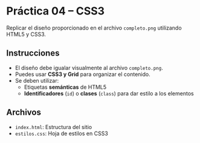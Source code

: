 # Práctica 04 – CSS3

Replicar el diseño proporcionado en el archivo `completo.png` utilizando HTML5 y CSS3.

## Instrucciones

- El diseño debe igualar visualmente al archivo `completo.png`.
- Puedes usar **CSS3 y Grid** para organizar el contenido.
- Se deben utilizar:
  - Etiquetas **semánticas** de HTML5
  - **Identificadores** (`id`) o **clases** (`class`) para dar estilo a los elementos

## Archivos

- `index.html`: Estructura del sitio
- `estilos.css`: Hoja de estilos en CSS3
